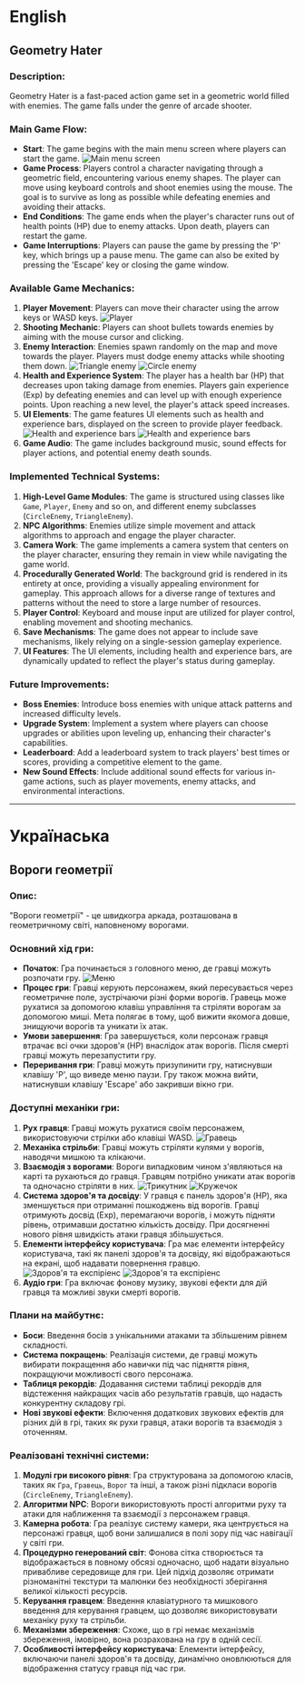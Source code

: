 # English

## Geometry Hater

### Description:
Geometry Hater is a fast-paced action game set in a geometric world filled with enemies. The game falls under the genre of arcade shooter.

### Main Game Flow:
- **Start**: The game begins with the main menu screen where players can start the game.
![Main menu screen](screenshots/menu.png)
- **Game Process**: Players control a character navigating through a geometric field, encountering various enemy shapes. The player can move using keyboard controls and shoot enemies using the mouse. The goal is to survive as long as possible while defeating enemies and avoiding their attacks.
- **End Conditions**: The game ends when the player's character runs out of health points (HP) due to enemy attacks. Upon death, players can restart the game.
- **Game Interruptions**: Players can pause the game by pressing the 'P' key, which brings up a pause menu. The game can also be exited by pressing the 'Escape' key or closing the game window.

### Available Game Mechanics:
1. **Player Movement**: Players can move their character using the arrow keys or WASD keys.
![Player](screenshots/player.png)
2. **Shooting Mechanic**: Players can shoot bullets towards enemies by aiming with the mouse cursor and clicking.
3. **Enemy Interaction**: Enemies spawn randomly on the map and move towards the player. Players must dodge enemy attacks while shooting them down.
![Triangle enemy](screenshots/triangle.png)
![Circle enemy](screenshots/circle.png)
4. **Health and Experience System**: The player has a health bar (HP) that decreases upon taking damage from enemies. Players gain experience (Exp) by defeating enemies and can level up with enough experience points. Upon reaching a new level, the player's attack speed increases.
5. **UI Elements**: The game features UI elements such as health and experience bars, displayed on the screen to provide player feedback.
![Health and experience bars](screenshots/bars1.png)
![Health and experience bars](screenshots/bars2.png)
6. **Game Audio**: The game includes background music, sound effects for player actions, and potential enemy death sounds.

### Implemented Technical Systems:
1. **High-Level Game Modules**: The game is structured using classes like `Game`, `Player`, `Enemy` and so on, and different enemy subclasses (`CircleEnemy`, `TriangleEnemy`).
2. **NPC Algorithms**: Enemies utilize simple movement and attack algorithms to approach and engage the player character.
3. **Camera Work**: The game implements a camera system that centers on the player character, ensuring they remain in view while navigating the game world.
4. **Procedurally Generated World**: The background grid is rendered in its entirety at once, providing a visually appealing environment for gameplay. This approach allows for a diverse range of textures and patterns without the need to store a large number of resources.
5. **Player Control**: Keyboard and mouse input are utilized for player control, enabling movement and shooting mechanics.
6. **Save Mechanisms**: The game does not appear to include save mechanisms, likely relying on a single-session gameplay experience.
7. **UI Features**: The UI elements, including health and experience bars, are dynamically updated to reflect the player's status during gameplay.

### Future Improvements:
- **Boss Enemies**: Introduce boss enemies with unique attack patterns and increased difficulty levels.
- **Upgrade System**: Implement a system where players can choose upgrades or abilities upon leveling up, enhancing their character's capabilities.
- **Leaderboard**: Add a leaderboard system to track players' best times or scores, providing a competitive element to the game.
- **New Sound Effects**: Include additional sound effects for various in-game actions, such as player movements, enemy attacks, and environmental interactions.
---

# Українаська

## Вороги геометрії

### Опис:
"Вороги геометрії" - це швидкогра аркада, розташована в геометричному світі, наповненому ворогами.

### Основний хід гри:
- **Початок**: Гра починається з головного меню, де гравці можуть розпочати гру.
![Меню](screenshots/menu.png)
- **Процес гри**: Гравці керують персонажем, який пересувається через геометричне поле, зустрічаючи різні форми ворогів. Гравець може рухатися за допомогою клавіш управління та стріляти ворогам за допомогою миші. Мета полягає в тому, щоб вижити якомога довше, знищуючи ворогів та уникати їх атак.
- **Умови завершення**: Гра завершується, коли персонаж гравця втрачає всі очки здоров'я (HP) внаслідок атак ворогів. Після смерті гравці можуть перезапустити гру.
- **Переривання гри**: Гравці можуть призупинити гру, натиснувши клавішу 'P', що виведе меню паузи. Гру також можна вийти, натиснувши клавішу 'Escape' або закривши вікно гри.

### Доступні механіки гри:
1. **Рух гравця**: Гравці можуть рухатися своїм персонажем, використовуючи стрілки або клавіші WASD.
![Гравець](screenshots/player.png)
2. **Механіка стрільби**: Гравці можуть стріляти кулями у ворогів, наводячи мишкою та клікаючи.
3. **Взаємодія з ворогами**: Вороги випадковим чином з'являються на карті та рухаються до гравця. Гравцям потрібно уникати атак ворогів та одночасно стріляти в них.
![Трикутник](screenshots/triangle.png)
![Кружечок](screenshots/circle.png)
4. **Система здоров'я та досвіду**: У гравця є панель здоров'я (HP), яка зменшується при отриманні пошкоджень від ворогів. Гравці отримують досвід (Exp), перемагаючи ворогів, і можуть підняти рівень, отримавши достатню кількість досвіду. При досягненні нового рівня швидкість атаки гравця збільшується.
5. **Елементи інтерфейсу користувача**: Гра має елементи інтерфейсу користувача, такі як панелі здоров'я та досвіду, які відображаються на екрані, щоб надавати повернення гравцю.
![Здоров'я та експіріенс](screenshots/bars1.png)
![Здоров'я та експіріенс](screenshots/bars2.png)
6. **Аудіо гри**: Гра включає фонову музику, звукові ефекти для дій гравця та можливі звуки смерті ворогів.

### Плани на майбутнє:
- **Боси**: Введення босів з унікальними атаками та збільшеним рівнем складності.
- **Система покращень**: Реалізація системи, де гравці можуть вибирати покращення або навички під час підняття рівня, покращуючи можливості свого персонажа.
- **Таблиця рекордів**: Додавання системи таблиці рекордів для відстеження найкращих часів або результатів гравців, що надасть конкурентну складову грі.
- **Нові звукові ефекти**: Включення додаткових звукових ефектів для різних дій в грі, таких як рухи гравця, атаки ворогів та взаємодія з оточенням.

### Реалізовані технічні системи:
1. **Модулі гри високого рівня**: Гра структурована за допомогою класів, таких як `Гра`, `Гравець`, `Ворог` та інші, а також різні підкласи ворогів (`CircleEnemy`, `TriangleEnemy`).
2. **Алгоритми NPC**: Вороги використовують прості алгоритми руху та атаки для наближення та взаємодії з персонажем гравця.
3. **Камерна робота**: Гра реалізує систему камери, яка центрується на персонажі гравця, щоб вони залишалися в полі зору під час навігації у світі гри.
4. **Процедурно генерований світ**: Фонова сітка створюється та відображається в повному обсязі одночасно, щоб надати візуально привабливе середовище для гри. Цей підхід дозволяє отримати різноманітні текстури та малюнки без необхідності зберігання великої кількості ресурсів.
5. **Керування гравцем**: Введення клавіатурного та мишкового введення для керування гравцем, що дозволяє використовувати механіку руху та стрільби.
6. **Механізми збереження**: Схоже, що в грі немає механізмів збереження, імовірно, вона розрахована на гру в одній сесії.
7. **Особливості інтерфейсу користувача**: Елементи інтерфейсу, включаючи панелі здоров'я та досвіду, динамічно оновлюються для відображення статусу гравця під час гри.
